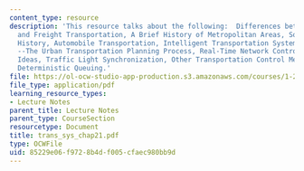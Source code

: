 ```yaml
---
content_type: resource
description: 'This resource talks about the following:  Differences between Traveler
  and Freight Transportation, A Brief History of Metropolitan Areas, Some Transportation
  History, Automobile Transportation, Intelligent Transportation System (ITS), Networks
  --The Urban Transportation Planning Process, Real-Time Network Control --Some Research
  Ideas, Traffic Light Synchronization, Other Transportation Control Measures, and
  Deterministic Queuing.'
file: https://ol-ocw-studio-app-production.s3.amazonaws.com/courses/1-221j-transportation-systems-fall-2004/85229e06f9728b4df005cfaec980bb9d_trans_sys_chap21.pdf
file_type: application/pdf
learning_resource_types:
- Lecture Notes
parent_title: Lecture Notes
parent_type: CourseSection
resourcetype: Document
title: trans_sys_chap21.pdf
type: OCWFile
uid: 85229e06-f972-8b4d-f005-cfaec980bb9d
---
```

